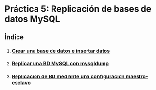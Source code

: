 # Práctica 5:  Replicación de bases de datos MySQL

## Índice

1. ### [Crear una base de datos e insertar datos](#id1)

2. ### [Replicar una BD MySQL con mysqldump](#id2)

3. ### [Replicación de BD mediante una configuración maestro-esclavo](#id3)